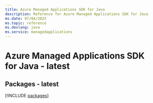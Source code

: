 ```yaml
---
title: Azure Managed Applications SDK for Java
description: Reference for Azure Managed Applications SDK for Java
ms.date: 07/04/2025
ms.topic: reference
ms.devlang: java
ms.service: managedapplications
---
```

# Azure Managed Applications SDK for Java - latest
## Packages - latest
[!INCLUDE [packages](managed-applications-index.md)]